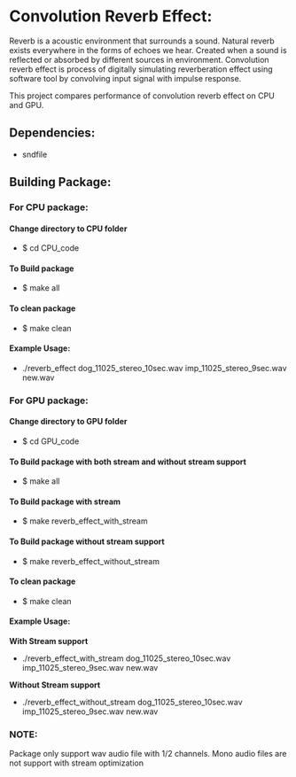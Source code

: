 # Convolution Reverb Effect:

Reverb is a acoustic environment that surrounds a sound. Natural reverb exists everywhere in the forms of echoes we hear.
Created when a sound is reflected or absorbed by different sources in environment. Convolution reverb effect is process
of digitally simulating reverberation effect using software tool by convolving input signal with impulse response.

This project compares performance of convolution reverb effect on CPU and GPU. 

## Dependencies:
- sndfile


## Building Package:
### For CPU package:
#### Change directory to CPU folder
- $ cd CPU_code  

#### To Build package
- $ make all

#### To clean package
- $ make clean

#### Example Usage:
 - ./reverb_effect dog_11025_stereo_10sec.wav imp_11025_stereo_9sec.wav new.wav

### For GPU package:
#### Change directory to GPU folder
- $ cd GPU_code 

#### To Build package with both stream and without stream support
- $ make all

#### To Build package with stream
- $ make reverb_effect_with_stream 

#### To Build package without stream support
- $ make reverb_effect_without_stream

#### To clean package
- $ make clean


#### Example Usage:
**With Stream support**
 - ./reverb_effect_with_stream dog_11025_stereo_10sec.wav imp_11025_stereo_9sec.wav new.wav

**Without Stream support**
 - ./reverb_effect_without_stream dog_11025_stereo_10sec.wav imp_11025_stereo_9sec.wav new.wav

### NOTE:
Package only support wav audio file with 1/2 channels. 
Mono audio files are not support with stream optimization




